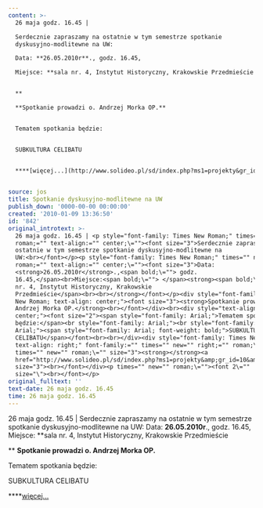 ```yaml
---
content: >-
  26 maja godz. 16.45 | 

  Serdecznie zapraszamy na ostatnie w tym semestrze spotkanie
  dyskusyjno-modlitewne na UW:

  Data: **26.05.2010r**., godz. 16.45,

  Miejsce: **sala nr. 4, Instytut Historyczny, Krakowskie Przedmieście


  **

  **Spotkanie prowadzi o. Andrzej Morka OP.**


  Tematem spotkania będzie:


  SUBKULTURA CELIBATU


  ****[więcej...](http://www.solideo.pl/sd/index.php?ms1=projekty&gr_id=10&ps_id=422&lang=pl)

           
source: jos
title: Spotkanie dyskusyjno-modlitewne na UW
publish_down: '0000-00-00 00:00:00'
created: '2010-01-09 13:36:50'
id: '842'
original_introtext: >-
  26 maja godz. 16.45 | <p style="font-family: Times New Roman;" times="" new=""
  roman;="" text-align:="" center;\=""><font size="3">Serdecznie zapraszamy na
  ostatnie w tym semestrze spotkanie dyskusyjno-modlitewne na
  UW:<br></font></p><p style="font-family: Times New Roman;" times="" new=""
  roman;="" text-align:="" center;\=""><font size="3">Data:
  <strong>26.05.2010r</strong>.,<span bold;\=""> godz.
  16.45,</span><br>Miejsce:<span bold;\=""> </span><strong><span bold;\="">sala
  nr. 4, Instytut Historyczny, Krakowskie
  Przedmieście</span><br><br></strong></font></p><div style="font-family: Times
  New Roman; text-align: center;"><font size="3"><strong>Spotkanie prowadzi o.
  Andrzej Morka OP.</strong><br></font></div><br><div style="text-align:
  center;"><font size="2"><span style="font-family: Arial;">Tematem spotkania
  będzie:</span><br style="font-family: Arial;"><br style="font-family:
  Arial;"><span style="font-family: Arial; font-weight: bold;">SUBKULTURA
  CELIBATU</span></font><br><br></div><div style="font-family: Times New Roman;
  text-align: right;" font-family:="" times="" new="" right;="" roman;\=""><font
  times="" new="" roman;\="" size="3"><strong></strong><a
  href="http://www.solideo.pl/sd/index.php?ms1=projekty&amp;gr_id=10&amp;ps_id=422&amp;lang=pl">więcej...</a></font><font
  size="3"><br></font></div><p times="" new="" roman;\=""><font 2\=""
  size="\"><br></font></p>         
original_fulltext: ''
text-date: 26 maja godz. 16.45
time: 26 maja godz. 16.45
---
```

26 maja godz. 16.45 | 
Serdecznie zapraszamy na ostatnie w tym semestrze spotkanie dyskusyjno-modlitewne na UW:
Data: **26.05.2010r**., godz. 16.45,
Miejsce: **sala nr. 4, Instytut Historyczny, Krakowskie Przedmieście

**
**Spotkanie prowadzi o. Andrzej Morka OP.**

Tematem spotkania będzie:

SUBKULTURA CELIBATU

****[więcej...](http://www.solideo.pl/sd/index.php?ms1=projekty&gr_id=10&ps_id=422&lang=pl)

         

<!--{{json:{"created_date":"2010-01-09 13:36:50","publish_down":"0000-00-00 00:00:00","id":"842"}}}-->